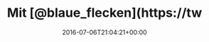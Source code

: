 ---
retweeted: false
source: <a href="http://twitter.com/download/android" rel="nofollow">Twitter for Android</a>
entities:
  user_mentions:
  - name: blaue_flecken
    screen_name: blaue_flecken
    indices:
    - '4'
    - '18'
    id_str: '1249289894146514946'
    id: '1249289894146514946'
  urls: []
  symbols: []
  media:
  - expanded_url: https://twitter.com/bascht/status/750797557048156160/photo/1
    indices:
    - '60'
    - '83'
    url: https://t.co/HyGkbp7Stm
    media_url: http://pbs.twimg.com/media/CmteYz-WgAAG-9S.jpg
    id_str: '750797543248920576'
    id: '750797543248920576'
    media_url_https: https://pbs.twimg.com/media/CmteYz-WgAAG-9S.jpg
    sizes:
      small:
        w: '383'
        h: '680'
        resize: fit
      medium:
        w: '675'
        h: '1200'
        resize: fit
      thumb:
        w: '150'
        h: '150'
        resize: crop
      large:
        w: '900'
        h: '1600'
        resize: fit
    type: photo
    display_url: pic.twitter.com/HyGkbp7Stm
  hashtags: []
display_text_range:
- '0'
- '83'
favorite_count: '2'
id_str: '750797557048156160'
truncated: false
retweet_count: '0'
id: '750797557048156160'
possibly_sensitive: false
created_at: Wed Jul 06 21:04:21 +0000 2016
favorited: false
full_text: Mit [@blaue_flecken](https://twitter.com/blaue_flecken) könnte ich mich
  stundenlang unterhalten.
lang: de
extended_entities:
  media:
  - expanded_url: https://twitter.com/bascht/status/750797557048156160/photo/1
    indices:
    - '60'
    - '83'
    url: https://t.co/HyGkbp7Stm
    media_url: http://pbs.twimg.com/media/CmteYz-WgAAG-9S.jpg
    id_str: '750797543248920576'
    id: '750797543248920576'
    media_url_https: https://pbs.twimg.com/media/CmteYz-WgAAG-9S.jpg
    sizes:
      small:
        w: '383'
        h: '680'
        resize: fit
      medium:
        w: '675'
        h: '1200'
        resize: fit
      thumb:
        w: '150'
        h: '150'
        resize: crop
      large:
        w: '900'
        h: '1600'
        resize: fit
    type: photo
    display_url: pic.twitter.com/HyGkbp7Stm
tags:
- pesos:twitter
date: '2016-07-06T21:04:21+00:00'
src: https://twitter.com/bascht/status/750797557048156160
original_url: https://twitter.com/bascht/status/750797557048156160
type: twitter_tweet
media_url: https://img.bascht.com/twitter/pbs.twimg.com/media/CmteYz-WgAAG-9S.jpg
text: Mit [@blaue_flecken](https://twitter.com/blaue_flecken) könnte ich mich stundenlang
  unterhalten.
title: Mit [@blaue_flecken](https://tw

---
